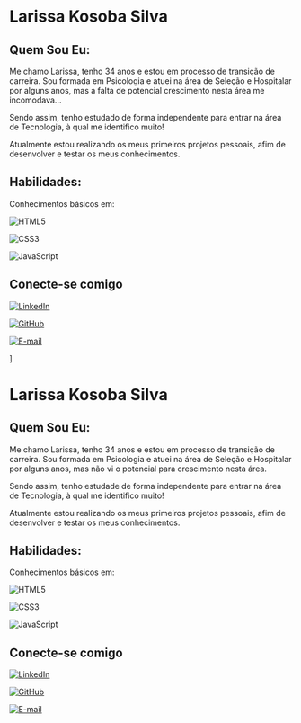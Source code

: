 # Larissa Kosoba Silva 

## Quem Sou Eu:
Me chamo Larissa, tenho 34 anos e estou em processo de transição de carreira. Sou formada em Psicologia e atuei na área de Seleção e Hospitalar por alguns anos, mas a falta de potencial crescimento nesta área me incomodava...

Sendo assim, tenho estudado de forma independente para entrar na área de Tecnologia, à qual me identifico muito!

Atualmente estou realizando os meus primeiros projetos pessoais, afim de desenvolver e testar os meus conhecimentos.

## Habilidades:

Conhecimentos básicos em:

![HTML5](https://img.shields.io/badge/HTML5-000?style=for-the-badge&logo=html5)

![CSS3](https://img.shields.io/badge/CSS3-000?style=for-the-badge&logo=css3&logoColor=264CE4)

![JavaScript](https://img.shields.io/badge/JavaScript-000?style=for-the-badge&logo=javascript)



## Conecte-se comigo

[![LinkedIn](https://img.shields.io/badge/LinkedIn-000?style=for-the-badge&logo=linkedin&logoColor=0E76A8)](https://www.linkedin.com/in/larissa-kosoba/)

[![GitHub](https://img.shields.io/badge/GitHbt-000?style=for-the-badge&logo=github&logoColor=purple)](+https://github.com/larikosoba)

[![E-mail](https://img.shields.io/badge/-Email-000?style=for-the-badge&logo=microsoft-outlook&logoColor=007BFF)](mailto:larikosoba@gmail.com)


 ]
# Larissa Kosoba Silva 

## Quem Sou Eu:
Me chamo Larissa, tenho 34 anos e estou em processo de transição de carreira. Sou formada em Psicologia e atuei na área de Seleção e Hospitalar por alguns anos, mas não vi o potencial para crescimento nesta área.

Sendo assim, tenho estudade de forma independente para entrar na área de Tecnologia, à qual me identifico muito!

Atualmente estou realizando os meus primeiros projetos pessoais, afim de desenvolver e testar os meus conhecimentos.

## Habilidades:

Conhecimentos básicos em:

![HTML5](https://img.shields.io/badge/HTML5-000?style=for-the-badge&logo=html5)

![CSS3](https://img.shields.io/badge/CSS3-000?style=for-the-badge&logo=css3&logoColor=264CE4)

![JavaScript](https://img.shields.io/badge/JavaScript-000?style=for-the-badge&logo=javascript)



## Conecte-se comigo

[![LinkedIn](https://img.shields.io/badge/LinkedIn-000?style=for-the-badge&logo=linkedin&logoColor=0E76A8)](https://www.linkedin.com/in/larissa-kosoba/)

[![GitHub](https://img.shields.io/badge/GitHbt-000?style=for-the-badge&logo=github&logoColor=purple)](+https://github.com/larikosoba)

[![E-mail](https://img.shields.io/badge/-Email-000?style=for-the-badge&logo=microsoft-outlook&logoColor=007BFF)](mailto:larikosoba@gmail.com)
